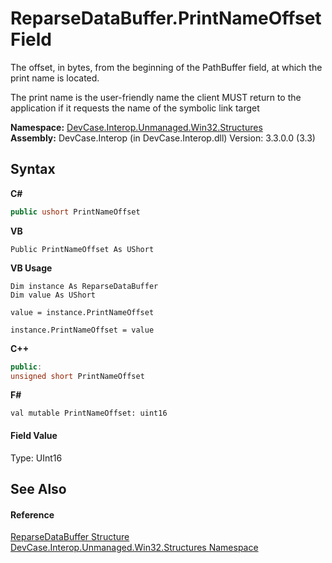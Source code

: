 # ReparseDataBuffer.PrintNameOffset Field
 

The offset, in bytes, from the beginning of the PathBuffer field, at which the print name is located. 

 The print name is the user-friendly name the client MUST return to the application if it requests the name of the symbolic link target

**Namespace:**&nbsp;<a href="N_DevCase_Interop_Unmanaged_Win32_Structures">DevCase.Interop.Unmanaged.Win32.Structures</a><br />**Assembly:**&nbsp;DevCase.Interop (in DevCase.Interop.dll) Version: 3.3.0.0 (3.3)

## Syntax

**C#**<br />
``` C#
public ushort PrintNameOffset
```

**VB**<br />
``` VB
Public PrintNameOffset As UShort
```

**VB Usage**<br />
``` VB Usage
Dim instance As ReparseDataBuffer
Dim value As UShort

value = instance.PrintNameOffset

instance.PrintNameOffset = value
```

**C++**<br />
``` C++
public:
unsigned short PrintNameOffset
```

**F#**<br />
``` F#
val mutable PrintNameOffset: uint16
```


#### Field Value
Type: UInt16

## See Also


#### Reference
<a href="T_DevCase_Interop_Unmanaged_Win32_Structures_ReparseDataBuffer">ReparseDataBuffer Structure</a><br /><a href="N_DevCase_Interop_Unmanaged_Win32_Structures">DevCase.Interop.Unmanaged.Win32.Structures Namespace</a><br />